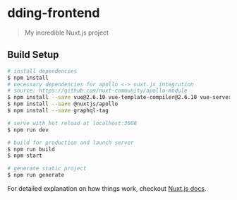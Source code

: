 # dding-frontend

> My incredible Nuxt.js project

## Build Setup

``` bash
# install dependencies
$ npm install
# necessary dependencies for apollo <-> nuxt.js integration
# source: https://github.com/nuxt-community/apollo-module
$ npm install --save vue@2.6.10 vue-template-compiler@2.6.10 vue-server-renderer@2.6.10
$ npm install --save @nuxtjs/apollo
$ npm install --save graphql-tag

# serve with hot reload at localhost:3000
$ npm run dev

# build for production and launch server
$ npm run build
$ npm start

# generate static project
$ npm run generate
```

For detailed explanation on how things work, checkout [Nuxt.js docs](https://nuxtjs.org).
